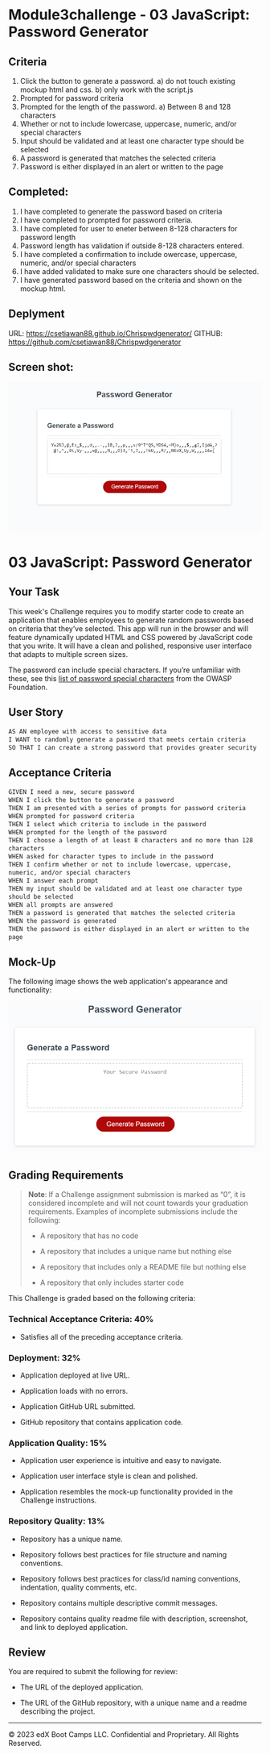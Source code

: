 # Module3challenge - 03 JavaScript: Password Generator


## Criteria
1) Click the button to generate a password.
    a) do not touch existing mockup html and css.
    b) only work with the script.js
2) Prompted for password criteria
3) Prompted for the length of the password.
    a) Between 8 and 128 characters
4) Whether or not to include lowercase, uppercase, numeric, and/or special characters
5) Input should be validated and at least one character type should be selected
6) A password is generated that matches the selected criteria
7) Password is either displayed in an alert or written to the page

## Completed:
1) I have completed to generate the password based on criteria
2) I have completed to prompted for password criteria.
3) I have completed for user to eneter between 8-128 characters for password length
4) Password length has validation if outside 8-128 characters entered.
5) I have completed a confirmation to include owercase, uppercase, numeric, and/or special characters
6) I have added validated to make sure one characters should be selected.
7) I have generated password based on the criteria and shown on the mockup html.



## Deplyment
URL: https://csetiawan88.github.io/Chrispwdgenerator/
GITHUB: https://github.com/csetiawan88/Chrispwdgenerator

## Screen shot:
![Password Generator Screen Shot](./Assets/screenshot.jpg)











# 03 JavaScript: Password Generator

## Your Task

This week's Challenge requires you to modify starter code to create an application that enables employees to generate random passwords based on criteria that they’ve selected. This app will run in the browser and will feature dynamically updated HTML and CSS powered by JavaScript code that you write. It will have a clean and polished, responsive user interface that adapts to multiple screen sizes.

The password can include special characters. If you’re unfamiliar with these, see this [list of password special characters](https://www.owasp.org/index.php/Password_special_characters) from the OWASP Foundation.

## User Story

```
AS AN employee with access to sensitive data
I WANT to randomly generate a password that meets certain criteria
SO THAT I can create a strong password that provides greater security
```

## Acceptance Criteria

```
GIVEN I need a new, secure password
WHEN I click the button to generate a password
THEN I am presented with a series of prompts for password criteria
WHEN prompted for password criteria
THEN I select which criteria to include in the password
WHEN prompted for the length of the password
THEN I choose a length of at least 8 characters and no more than 128 characters
WHEN asked for character types to include in the password
THEN I confirm whether or not to include lowercase, uppercase, numeric, and/or special characters
WHEN I answer each prompt
THEN my input should be validated and at least one character type should be selected
WHEN all prompts are answered
THEN a password is generated that matches the selected criteria
WHEN the password is generated
THEN the password is either displayed in an alert or written to the page
```

## Mock-Up

The following image shows the web application's appearance and functionality:

![The Password Generator application displays a red button to "Generate Password".](./Assets/03-javascript-homework-demo.png)

## Grading Requirements

> **Note**: If a Challenge assignment submission is marked as “0”, it is considered incomplete and will not count towards your graduation requirements. Examples of incomplete submissions include the following:
>
> * A repository that has no code
>
> * A repository that includes a unique name but nothing else
>
> * A repository that includes only a README file but nothing else
>
> * A repository that only includes starter code

This Challenge is graded based on the following criteria: 

### Technical Acceptance Criteria: 40%

* Satisfies all of the preceding acceptance criteria.

### Deployment: 32%

* Application deployed at live URL.

* Application loads with no errors.

* Application GitHub URL submitted.

* GitHub repository that contains application code.

### Application Quality: 15%

* Application user experience is intuitive and easy to navigate.

* Application user interface style is clean and polished.

* Application resembles the mock-up functionality provided in the Challenge instructions.

### Repository Quality: 13%

* Repository has a unique name.

* Repository follows best practices for file structure and naming conventions.

* Repository follows best practices for class/id naming conventions, indentation, quality comments, etc.

* Repository contains multiple descriptive commit messages.

* Repository contains quality readme file with description, screenshot, and link to deployed application.

## Review

You are required to submit the following for review:

* The URL of the deployed application.

* The URL of the GitHub repository, with a unique name and a readme describing the project.

- - -
© 2023 edX Boot Camps LLC. Confidential and Proprietary. All Rights Reserved.
